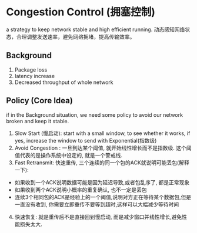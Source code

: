 # Congestion Control (拥塞控制)

a strategy to keep network stable and high efficient running. 动态感知网络状态，合理调整发送速率，避免网络拥堵，提高传输效率。

## Background

1. Package loss
2. latency increase
3. Decreased throughput of whole network

## Policy (Core Idea)

if in the Background situation, we need some policy to avoid our network broken and keep it stable.

1. Slow Start (慢启动): start with a small window, to see whether it works, if yes, increase the window to send with Exponential(指数级)
2. Avoid Congestion : 一旦到达某个阈值, 就开始线性增长而不是指数级. 这个阈值代表的是操作系统中设定的, 就是一个警戒线.
3. Fast Retransmit: 快速重传, 三个连续的同一个包的ACK就说明可能丢包(解释一下):

* 如果收到一个ACK说明数据可能是因为延迟导致,或者包乱序了, 都是正常现象
* 如果收到两个ACK说明小概率的重复确认, 也不一定是丢包
* 连续3个相同包的ACK是经验上的一个阈值,说明对方正在等待某个数据包,但是一直没有收到, 你需要立即重传不要等到超时,这样可以大幅减少等待时间

4. 快速恢复: 就是重传后不是直接回到慢启动, 而是减少窗口并线性增长,避免性能损失太大.
